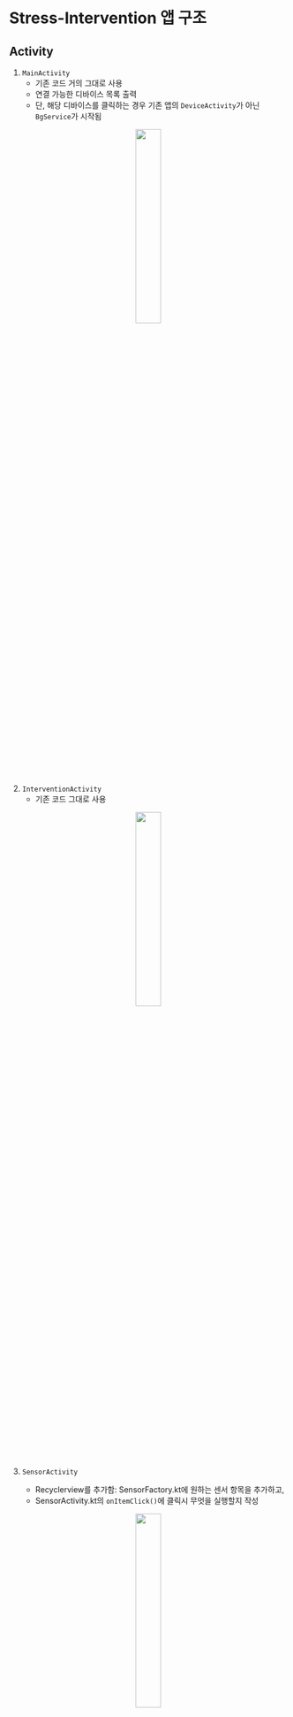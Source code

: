 # Stress-Intervention 앱 구조

## Activity

1.	`MainActivity`
    * 기존 코드 거의 그대로 사용
    * 연결 가능한 디바이스 목록 출력
    * 단, 해당 디바이스를 클릭하는 경우 기존 앱의 `DeviceActivity`가 아닌 `BgService`가 시작됨
    
<div align="center">

<img src="https://user-images.githubusercontent.com/88723775/176818519-050734d1-56eb-48cf-982b-caacbecf05c3.png"  width="30%"/>
</div>

2. `InterventionActivity`
    * 기존 코드 그대로 사용

<div align="center">


<img src="https://user-images.githubusercontent.com/88723775/176818513-6a90b483-285b-4824-b6a1-2b169fd61574.png"  width="30%"/>
</div>



3. `SensorActivity`

    * Recyclerview를 추가함: SensorFactory.kt에 원하는 센서 항목을 추가하고,
    * SensorActivity.kt의 `onItemClick()`에 클릭시 무엇을 실행할지 작성

<div align="center">

<img src="https://user-images.githubusercontent.com/88723775/177260762-ec9baa89-07e0-4f30-879b-3a88b857941f.png"  width="30%"/>
</div>




## Service

1. `InterventionService`
    <details>
    <summary>TODO</summary>

    * merge

    </details>

    <details>
    <summary>issues & fix</summary>

    1. issues
        - 서비스 강제 종료시(버튼을 눌러 종료)
        ```
        E/BgService: com.garmin.android.connectiq.exception.InvalidStateException: SDK not initialized
        ```
        - 서비스 강제 종료 후 재시작시
        ```
        E/BgService: ConnectIQ is not in a valid state
        ```
        아예 앱을 삭제 후 시작하는 경우는 exception없이 작동

    2. fix
        * `connectIQ.shutdown()`이 뭔가 작동이 제대로 되지 않음 
             - 본래 MainActivity의 context를 받아 종료하는데, 그럴 경우 MainAcitivity의 `setOnClickListener`가 모두 수행된 뒤 BgService가 종료되기 때문에 SDK를 찾지 못함
             - MainActivity를 구성할때 SDK를 초기화하므로(그러지 않고 Service에서 초기화하면 맨 처음 연결할 Device 선택이 불가) 종료 후 재시작시 SDK가 초기화 되지 않음
             - 일단 현재는 `connectIQ.shutdown()`을 주석 처리
        * `SharedPreferences`에 서비스 구동 여부를 저장하면 강제 종료시 핸들링 불가
            - [Service 구동 확인 코드](https://stackoverflow.com/questions/600207/how-to-check-if-a-service-is-running-on-android?answertab=trending#tab-top) 추가
    
    3. Phone usage exception
    ```
    2022-07-08 17:03:14.472 30520-30731/com.garmin.android.apps.connectiq.sample.comm E/AndroidRuntime: FATAL EXCEPTION: Thread-9
    Process: com.garmin.android.apps.connectiq.sample.comm, PID: 30520
    android.database.sqlite.SQLiteConstraintException: UNIQUE constraint failed: PhoneUsageData.current_time, PhoneUsageData.Package_Name (code 1555 SQLITE_CONSTRAINT_PRIMARYKEY[1555])
        at android.database.sqlite.SQLiteConnection.nativeExecuteForLastInsertedRowId(Native Method)
        at android.database.sqlite.SQLiteConnection.executeForLastInsertedRowId(SQLiteConnection.java:1232)
        at android.database.sqlite.SQLiteSession.executeForLastInsertedRowId(SQLiteSession.java:790)
        at android.database.sqlite.SQLiteStatement.executeInsert(SQLiteStatement.java:89)
        at androidx.sqlite.db.framework.FrameworkSQLiteStatement.executeInsert(FrameworkSQLiteStatement.java:51)
        at com.garmin.android.apps.connectiq.sample.comm.roomdb.RoomDAO_Impl.insertPhoneUsageData(RoomDAO_Impl.java:162)
        at com.garmin.android.apps.connectiq.sample.comm.Service.PhoneUsageWork.showAppUsageStats$lambda-2$lambda-1(PhoneUsageWork.kt:41)
        at com.garmin.android.apps.connectiq.sample.comm.Service.PhoneUsageWork.$r8$lambda$267d0ECP4qdHBA7wPOFxRjJOBtM(Unknown Source:0)
        at com.garmin.android.apps.connectiq.sample.comm.Service.PhoneUsageWork$$ExternalSyntheticLambda0.run(Unknown Source:4)
        at java.lang.Thread.run(Thread.java:920)
    ```

    </details>

# 기능

- [X] Garmin Watch와 foreground service에서 연결
- [X] notification창 클릭 시 intervention activity 실행
- [X] Main Activity의 **연결된 기기** 혹은 **버튼**으로 foreground service 실행 및 멈춤 가능
- [X] Garmin Watch에서 주기적으로 데이터 받기(이벤트 등록)
- [X] SensorActivity 합치기
- [ ] 메모리 누수 확인
- [ ] SDK 초기화 확인
